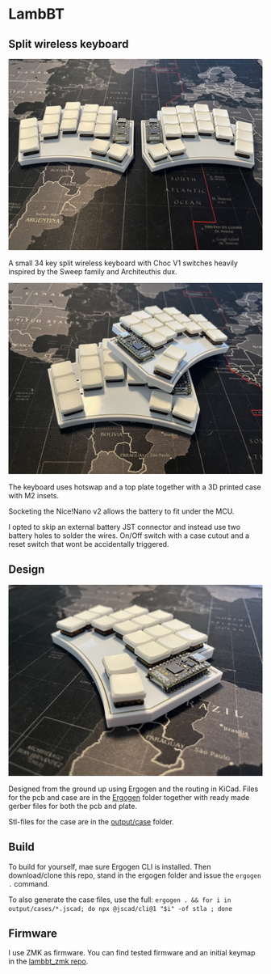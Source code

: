 # LambBT
## Split wireless keyboard

![LambBT](images/lambbt.jpeg)

A small 34 key split wireless keyboard with Choc V1 switches heavily inspired by the Sweep family and Architeuthis dux.

![LambBT Side](images/lambbt_standing.jpeg)

The keyboard uses hotswap and a top plate together with a 3D printed case with M2 insets. 

Socketing the Nice!Nano v2 allows the battery to fit under the MCU. 

I opted to skip an external battery JST connector and instead use two battery holes to solder the wires. On/Off switch with a case cutout and a reset switch that wont be accidentally triggered.

## Design
![LambBT Detail](images/lambbt_side.jpeg)

Designed from the ground up using Ergogen and the routing in KiCad. Files for the pcb and case are in the [Ergogen](ergogen) folder together with ready made gerber files for both the pcb and plate.

Stl-files for the case are in the [output/case](ergogen/output/cases) folder.

## Build

To build for yourself, mae sure Ergogen CLI is installed. Then download/clone this repo, stand in the ergogen folder and issue the `ergogen .` command.

To also generate the case files, use the full:
`ergogen . && for i in output/cases/*.jscad; do npx @jscad/cli@1 "$i" -of stla ; done`

## Firmware
I use ZMK as firmware. You can find tested firmware and an initial keymap in the [lambbt_zmk repo](https://github.com/johnlamb/lambbt_zmk).
